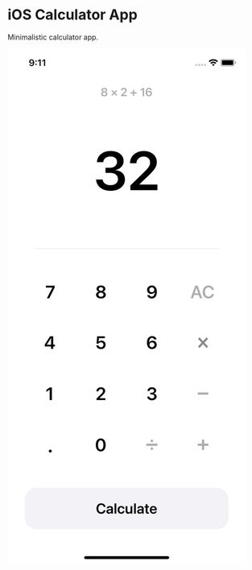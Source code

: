 # iOS  Calculator App
Minimalistic calculator app.


![Preview](https://github.com/imjaked/Calculator-App/blob/main/Preview.png)

